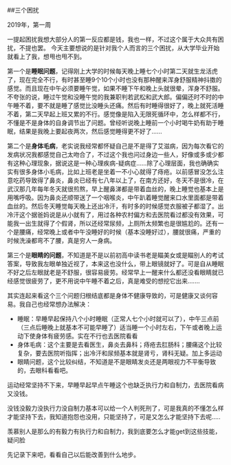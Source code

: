 ##三个困扰

2019年，第一周

一提起困扰我想大部分人的第一反应都是钱，我也一样，不过这个属于大众共有困扰，不提也罢。
今天主要想说的是针对我个人而言的三个困扰，从大学毕业开始就看上了我，想甩也甩不到。

第一个是**睡眠问题**，记得刚上大学的时候每天晚上睡七个小时第二天就生龙活虎了，现在完全不行，有时甚至睡9个10个小时也没有那种醒来浑身舒服精神抖擞的感觉。而且现在中午必须要睡午觉，如果不睡下午和晚上头就很晕，浑身不舒服。不夸张的说，睡过午觉和没睡午觉的我兼职判若武松和武大郎。偏偏还时不时的中午睡不着，要不就是睡了感觉比没睡头还痛。然后有时睡得很好了，晚上就死活睡不着，第二天早起上班又累的不行。感觉像是陷入无限死循环中，怎么样都不行，不懂是不是身体的自身调节出了问题。曾经听说晚上睡前一个小时喝牛奶有助于睡眠，结果是我晚上要起夜两次，然后感觉睡得更不好了......

第二个是**身体毛病**，老实说我经常都怀疑自己是不是得了艾滋病，因为每次看它的发病状况我都感觉自己太吻合了，不过这个我也问过身边一些人，好像或多或少都有这种心理现象，据说这是一种心理疾病-疑病症......除了心理层面，我也确确实实有很多身体小毛病，比如上班老是坐着一不小心就得了痔疮。以前感冒没怎么注意吃药导致得了鼻炎，鼻炎已经有七八年以上了，在南方还好，冬天不是很冷，在武汉那几年每年冬天就很煎熬，早上醒鼻涕都是带着血丝的，晚上睡觉也基本上是用嘴呼吸。因为鼻炎还顺带送了一个咽喉炎，中午趴着睡觉醒来口水里面都是带着血丝的。然后冬天睡觉每天晚上还出冷汗，有时多的时候感觉衣服被子都湿了。出冷汗这个据爸妈说是从小就有了，用过各种农村偏方和去医院看过都没有效果，可能我一出生就得了个假肾，所以还经常尿频，上厕所太频繁也是很尴尬的。还有一个是腰痛，经常晚上或者中午没睡好的时候（基本没睡好过），腰就很痛，严重的时候洗澡都弯不了腰，真是穷人一身病。

第三个是**眼睛的问题**，不知道是不是以前初高中读书老是瞄美女或是瞄别人的考试答案，导致我左眼单独近视了，本来这也没什么，带上眼镜就好了。可是自从睡眠不好之后左眼就老是不舒服，很容易疲劳。经常早上一醒来什么都还没看眼睛就已经感觉很疲劳了，更不用说中午睡不着之后，真是难受的想挖它出来.......

其实连起来看这个三个问题归根结底都是身体不健康导致的，可是健康又谈何容易。我自己也经常想办法解决：

- 睡眠：早睡早起保持八个小时睡眠（正常人七个小时就可以了），中午三点前（三点后睡晚上就基本不可能早睡了）适当睡一个小时左右，下午或者晚上运动下使身体有疲劳感。实在不行也去医院看看
- 身体毛病：这个主要是去看医生，鼻炎去鼻科；痔疮去肛肠科；腰痛这个比较复杂，要去医院听指挥；出冷汗和尿频基本就是肾亏，肾科无疑。加上多运动
- 眼睛问题，这个比较纠结，不知道是不是眼睛发炎还是两眼视力不平衡导致的，去眼科看看吧。

运动经常坚持不下来，早睡早起早点午睡这个也缺乏执行力和自制力，去医院看病又没钱。

没钱没毅力没执行力没自制力基本可以给一个人判死刑了，可是我真的不懂怎么样才能坚持下去，我知道抱怨也没用，只能坚持了，可是又怎么才能坚持下去呢.....

羡慕别人是那么的有毅力有执行力和自制力，我到底要怎么才能get到这些技能，疑问脸

先记录下来吧，看看自己以后能改善到什么地步。

